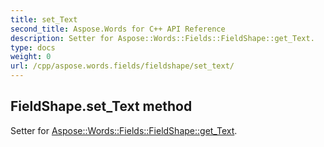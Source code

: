 ```yaml
---
title: set_Text
second_title: Aspose.Words for C++ API Reference
description: Setter for Aspose::Words::Fields::FieldShape::get_Text. 
type: docs
weight: 0
url: /cpp/aspose.words.fields/fieldshape/set_text/
---
```

## FieldShape.set_Text method


Setter for [Aspose::Words::Fields::FieldShape::get_Text](./get_text/).

